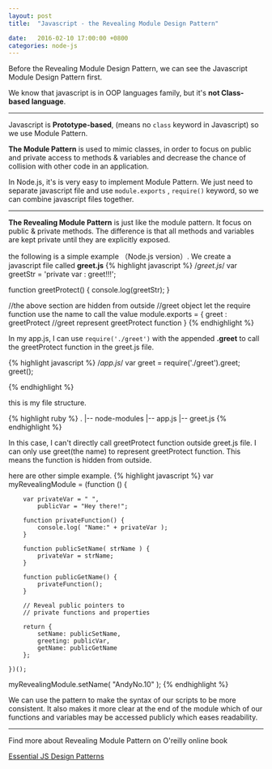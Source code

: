 ```yaml
---
layout: post
title:  "Javascript - the Revealing Module Design Pattern"

date:   2016-02-10 17:00:00 +0800
categories: node-js
---
```

Before the Revealing Module Design Pattern, we can see the Javascript Module Design Pattern first.

We know that javascript is in OOP languages family, but it's **not Class-based language**.

------

Javascript is **Prototype-based**, (means no ``class`` keyword in Javascript) so we use Module Pattern.

**The Module Pattern** is used to mimic classes, in order to focus on public and private access to methods & variables and
decrease the chance of collision with other code in an application.

In Node.js, it's is very easy to implement Module Pattern. We just need to separate javascript file and use ``module.exports``
, ``require()`` keyword, so we can combine javascript files together.

-------

**The Revealing Module Pattern** is just like the module pattern. It focus on public & private methods.
The difference is that all methods and variables are kept private until they are explicitly exposed.

the following is a simple example （Node.js version）.
We create a javascript file called **greet.js**
{% highlight javascript %}
/*greet.js*/
var greetStr = 'private var : greet!!!';

function greetProtect() {
  console.log(greetStr);
}

//the above section are hidden from outside
//greet object let the require function use the name to call the value
module.exports = {
  greet : greetProtect //greet represent greetProtect function
}
{% endhighlight %}

In my app.js, I can use ``require('./greet')``  with the appended  **.greet**  to call the greetProtect function in the greet.js file.

{% highlight javascript %}
/*app.js*/
var greet = require('./greet').greet;
greet();

{% endhighlight %}

this is my file structure.

{% highlight ruby %}
.
|-- node-modules
|-- app.js
|-- greet.js
{% endhighlight %}

In this case, I can't directly call greetProtect function outside greet.js file. I can only use greet(the name) to represent
greetProtect function. This means the function is hidden from outside.

here are other simple example.
{% highlight javascript %}
var myRevealingModule = (function () {

        var privateVar = " ",
            publicVar = "Hey there!";

        function privateFunction() {
            console.log( "Name:" + privateVar );
        }

        function publicSetName( strName ) {
            privateVar = strName;
        }

        function publicGetName() {
            privateFunction();
        }

        // Reveal public pointers to
        // private functions and properties

        return {
            setName: publicSetName,
            greeting: publicVar,
            getName: publicGetName
        };

    })();

myRevealingModule.setName( "AndyNo.10" );
{% endhighlight %}

We can use the pattern to make the syntax of our scripts to be more consistent.
It also makes it more clear at the end of the module which of our functions and variables may be accessed publicly which eases readability.

------

Find more about Revealing Module Pattern on O'reilly online book

[Essential JS Design Patterns][Essential-JS-Design-Patterns]


[Essential-JS-Design-Patterns]:https://addyosmani.com/resources/essentialjsdesignpatterns/book/#revealingmodulepatternjavascript
